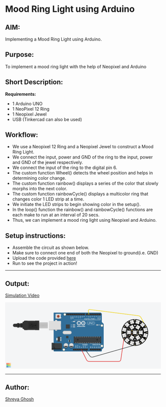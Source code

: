 # Mood Ring Light using Arduino

## AIM:

Implementing a Mood Ring Light using Arduino.

## Purpose:

To implement a mood ring light with the help of Neopixel and Arduino

## Short Description:

**Requirements:**

- 1 Arduino UNO
- 1 NeoPixel 12 Ring
- 1 Neopixel Jewel
- USB
  (Tinkercad can also be used)

## Workflow:

- We use a Neopixel 12 Ring and a Neopixel Jewel to construct a Mood Ring Light.
- We connect the input, power and GND of the ring to the input, power and GND of the jewel respectively.
- We connect the input of the ring to the digital pin 6.
- The custom function Wheel() detects the wheel position and helps in determining color change.
- The custom function rainbow() displays a series of the color that slowly morphs into the next color.
- The custom function rainbowCycle() displays a multicolor ring that changes color 1 LED strip at a time.
- We initiate the LED strips to begin showing color in the setup().
- In the loop() function the rainbow() and rainbowCycle() functions are each make to run at an interval of 20 secs.
- Thus, we can implement a mood ring light using Neopixel and Arduino.

## Setup instructions:

- Assemble the circuit as shown below.
- Make sure to connect one end of both the Neopixel to ground(i.e. GND)
- Upload the code provided [here](./mood_ring_light_using_arduino.ino)
- Run to see the project in action!

---

## Output:

[Simulation Video](https://github.com/shreya024/IoT-Spot/blob/main/Minor%20Scripts/Arduino/Mood%20Ring%20Light/Images/mood_ring_light_using_arduino.mp4)

![Tinkercad Circuit](./Images/mood_ring_light_using_arduino.png)

---

## Author:

[Shreya Ghosh](https://github.com/shreya024)

